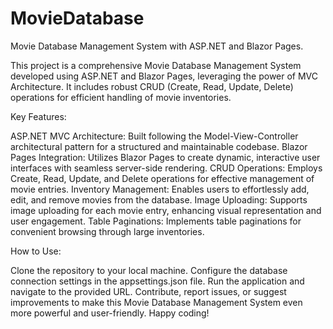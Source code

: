 # MovieDatabase
Movie Database Management System with ASP.NET and Blazor Pages.

This project is a comprehensive Movie Database Management System developed using ASP.NET and Blazor Pages, leveraging the power of MVC Architecture. It includes robust CRUD (Create, Read, Update, Delete) operations for efficient handling of movie inventories.

Key Features:

ASP.NET MVC Architecture: Built following the Model-View-Controller architectural pattern for a structured and maintainable codebase.
Blazor Pages Integration: Utilizes Blazor Pages to create dynamic, interactive user interfaces with seamless server-side rendering.
CRUD Operations: Employs Create, Read, Update, and Delete operations for effective management of movie entries.
Inventory Management: Enables users to effortlessly add, edit, and remove movies from the database.
Image Uploading: Supports image uploading for each movie entry, enhancing visual representation and user engagement.
Table Paginations: Implements table paginations for convenient browsing through large inventories.

How to Use:

Clone the repository to your local machine.
Configure the database connection settings in the appsettings.json file.
Run the application and navigate to the provided URL.
Contribute, report issues, or suggest improvements to make this Movie Database Management System even more powerful and user-friendly. Happy coding!
